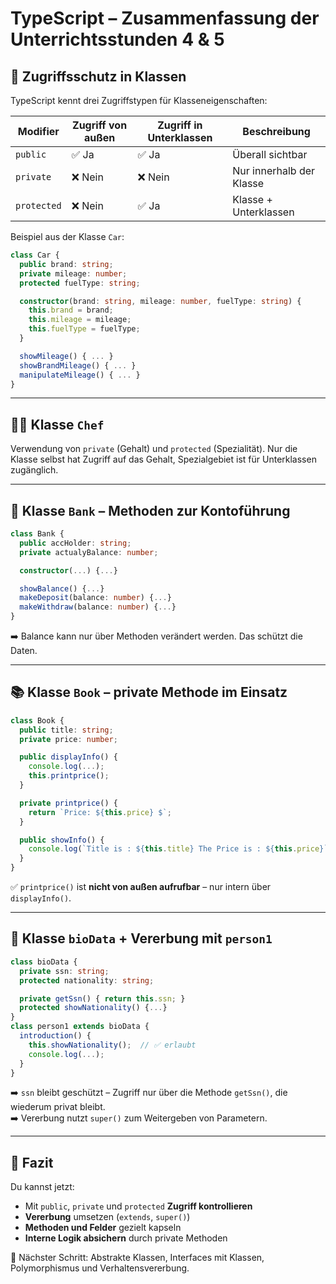 
# TypeScript – Zusammenfassung der Unterrichtsstunden 4 & 5

## 🔐 Zugriffsschutz in Klassen

TypeScript kennt drei Zugriffstypen für Klasseneigenschaften:

| Modifier     | Zugriff von außen | Zugriff in Unterklassen | Beschreibung |
|--------------|-------------------|--------------------------|--------------|
| `public`     | ✅ Ja             | ✅ Ja                    | Überall sichtbar |
| `private`    | ❌ Nein           | ❌ Nein                  | Nur innerhalb der Klasse |
| `protected`  | ❌ Nein           | ✅ Ja                    | Klasse + Unterklassen |

Beispiel aus der Klasse `Car`:
```ts
class Car {
  public brand: string;
  private mileage: number;
  protected fuelType: string;

  constructor(brand: string, mileage: number, fuelType: string) {
    this.brand = brand;
    this.mileage = mileage;
    this.fuelType = fuelType;
  }

  showMileage() { ... }
  showBrandMileage() { ... }
  manipulateMileage() { ... }
}
```

---

## 🧑‍🍳 Klasse `Chef`
Verwendung von `private` (Gehalt) und `protected` (Spezialität). Nur die Klasse selbst hat Zugriff auf das Gehalt, Spezialgebiet ist für Unterklassen zugänglich.

---

## 🏦 Klasse `Bank` – Methoden zur Kontoführung
```ts
class Bank {
  public accHolder: string;
  private actualyBalance: number;

  constructor(...) {...}

  showBalance() {...}
  makeDeposit(balance: number) {...}
  makeWithdraw(balance: number) {...}
}
```
➡️ Balance kann nur über Methoden verändert werden. Das schützt die Daten.

---

## 📚 Klasse `Book` – private Methode im Einsatz

```ts
class Book {
  public title: string;
  private price: number;

  public displayInfo() {
    console.log(...);
    this.printprice();
  }

  private printprice() {
    return `Price: ${this.price} $`;
  }

  public showInfo() {
    console.log(`Title is : ${this.title} The Price is : ${this.price}`);
  }
}
```

✅ `printprice()` ist **nicht von außen aufrufbar** – nur intern über `displayInfo()`.

---

## 👤 Klasse `bioData` + Vererbung mit `person1`

```ts
class bioData {
  private ssn: string;
  protected nationality: string;

  private getSsn() { return this.ssn; }
  protected showNationality() {...}
}
class person1 extends bioData {
  introduction() {
    this.showNationality();  // ✅ erlaubt
    console.log(...);
  }
}
```

➡️ `ssn` bleibt geschützt – Zugriff nur über die Methode `getSsn()`, die wiederum privat bleibt.  
➡️ Vererbung nutzt `super()` zum Weitergeben von Parametern.

---

## 🧠 Fazit

Du kannst jetzt:
- Mit `public`, `private` und `protected` **Zugriff kontrollieren**
- **Vererbung** umsetzen (`extends`, `super()`)
- **Methoden und Felder** gezielt kapseln
- **Interne Logik absichern** durch private Methoden

🧭 Nächster Schritt: Abstrakte Klassen, Interfaces mit Klassen, Polymorphismus und Verhaltensvererbung.
